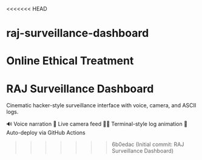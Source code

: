 <<<<<<< HEAD
# raj-surveillance-dashboard
Online Ethical Treatment 
=======
# RAJ Surveillance Dashboard

Cinematic hacker-style surveillance interface with voice, camera, and ASCII logs.

🔊 Voice narration 
📸 Live camera feed 
🧑‍💻 Terminal-style log animation 
🚀 Auto-deploy via GitHub Actions

>>>>>>> 6b0edac (Initial commit: RAJ Surveillance Dashboard)
